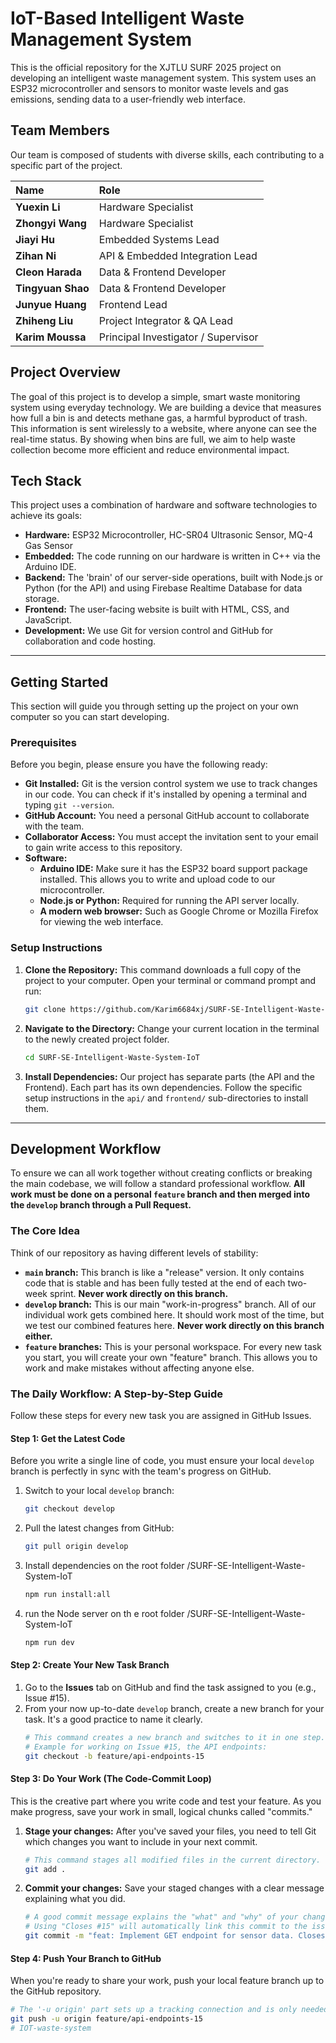 # IoT-Based Intelligent Waste Management System

This is the official repository for the XJTLU SURF 2025 project on developing an intelligent waste management system. This system uses an ESP32 microcontroller and sensors to monitor waste levels and gas emissions, sending data to a user-friendly web interface.

## Team Members

Our team is composed of students with diverse skills, each contributing to a specific part of the project.

| Name | Role |
| :--- | :--- |
| **Yuexin Li** | Hardware Specialist |
| **Zhongyi Wang** | Hardware Specialist |
| **Jiayi Hu** | Embedded Systems Lead |
| **Zihan Ni** | API & Embedded Integration Lead |
| **Cleon Harada** | Data & Frontend Developer |
| **Tingyuan Shao** | Data & Frontend Developer |
| **Junyue Huang** | Frontend Lead |
| **Zhiheng Liu** | Project Integrator & QA Lead |
| **Karim Moussa** | Principal Investigator / Supervisor |

## Project Overview

The goal of this project is to develop a simple, smart waste monitoring system using everyday technology. We are building a device that measures how full a bin is and detects methane gas, a harmful byproduct of trash. This information is sent wirelessly to a website, where anyone can see the real-time status. By showing when bins are full, we aim to help waste collection become more efficient and reduce environmental impact.

## Tech Stack

This project uses a combination of hardware and software technologies to achieve its goals:

* **Hardware:** ESP32 Microcontroller, HC-SR04 Ultrasonic Sensor, MQ-4 Gas Sensor
* **Embedded:** The code running on our hardware is written in C++ via the Arduino IDE.
* **Backend:** The 'brain' of our server-side operations, built with Node.js or Python (for the API) and using Firebase Realtime Database for data storage.
* **Frontend:** The user-facing website is built with HTML, CSS, and JavaScript.
* **Development:** We use Git for version control and GitHub for collaboration and code hosting.

***

## Getting Started

This section will guide you through setting up the project on your own computer so you can start developing.

### Prerequisites

Before you begin, please ensure you have the following ready:

* **Git Installed:** Git is the version control system we use to track changes in our code. You can check if it's installed by opening a terminal and typing `git --version`.
* **GitHub Account:** You need a personal GitHub account to collaborate with the team.
* **Collaborator Access:** You must accept the invitation sent to your email to gain write access to this repository.
* **Software:**
    * **Arduino IDE:** Make sure it has the ESP32 board support package installed. This allows you to write and upload code to our microcontroller.
    * **Node.js or Python:** Required for running the API server locally.
    * **A modern web browser:** Such as Google Chrome or Mozilla Firefox for viewing the web interface.

### Setup Instructions

1.  **Clone the Repository:** This command downloads a full copy of the project to your computer. Open your terminal or command prompt and run:
    ```bash
    git clone https://github.com/Karim6684xj/SURF-SE-Intelligent-Waste-System-IoT
    ```

2.  **Navigate to the Directory:** Change your current location in the terminal to the newly created project folder.
    ```bash
    cd SURF-SE-Intelligent-Waste-System-IoT
    ```

3.  **Install Dependencies:** Our project has separate parts (the API and the Frontend). Each part has its own dependencies. Follow the specific setup instructions in the `api/` and `frontend/` sub-directories to install them.

***

## Development Workflow

To ensure we can all work together without creating conflicts or breaking the main codebase, we will follow a standard professional workflow. **All work must be done on a personal `feature` branch and then merged into the `develop` branch through a Pull Request.**

### The Core Idea

Think of our repository as having different levels of stability:

* **`main` branch:** This branch is like a "release" version. It only contains code that is stable and has been fully tested at the end of each two-week sprint. **Never work directly on this branch.**
* **`develop` branch:** This is our main "work-in-progress" branch. All of our individual work gets combined here. It should work most of the time, but we test our combined features here. **Never work directly on this branch either.**
* **`feature` branches:** This is your personal workspace. For every new task you start, you will create your own "feature" branch. This allows you to work and make mistakes without affecting anyone else.

### The Daily Workflow: A Step-by-Step Guide

Follow these steps for every new task you are assigned in GitHub Issues.

#### Step 1: Get the Latest Code

Before you write a single line of code, you must ensure your local `develop` branch is perfectly in sync with the team's progress on GitHub.

1.  Switch to your local `develop` branch:
    ```bash
    git checkout develop
    ```
2.  Pull the latest changes from GitHub:
    ```bash
    git pull origin develop

3. Install dependencies on the root folder /SURF-SE-Intelligent-Waste-System-IoT
    ```bash
    npm run install:all

4. run the Node server on th e root folder /SURF-SE-Intelligent-Waste-System-IoT
    ```bash
    npm run dev

#### Step 2: Create Your New Task Branch

1.  Go to the **Issues** tab on GitHub and find the task assigned to you (e.g., Issue #15).
2.  From your now up-to-date `develop` branch, create a new branch for your task. It's a good practice to name it clearly.
    ```bash
    # This command creates a new branch and switches to it in one step.
    # Example for working on Issue #15, the API endpoints:
    git checkout -b feature/api-endpoints-15
    ```

#### Step 3: Do Your Work (The Code-Commit Loop)

This is the creative part where you write code and test your feature. As you make progress, save your work in small, logical chunks called "commits."

1.  **Stage your changes:** After you've saved your files, you need to tell Git which changes you want to include in your next commit.
    ```bash
    # This command stages all modified files in the current directory.
    git add .
    ```
2.  **Commit your changes:** Save your staged changes with a clear message explaining what you did.
    ```bash
    # A good commit message explains the "what" and "why" of your change.
    # Using "Closes #15" will automatically link this commit to the issue!
    git commit -m "feat: Implement GET endpoint for sensor data. Closes #15"
    ```

#### Step 4: Push Your Branch to GitHub

When you're ready to share your work, push your local feature branch up to the GitHub repository.

```bash
# The '-u origin' part sets up a tracking connection and is only needed the first time you push a new branch.
git push -u origin feature/api-endpoints-15
# IOT-waste-system
